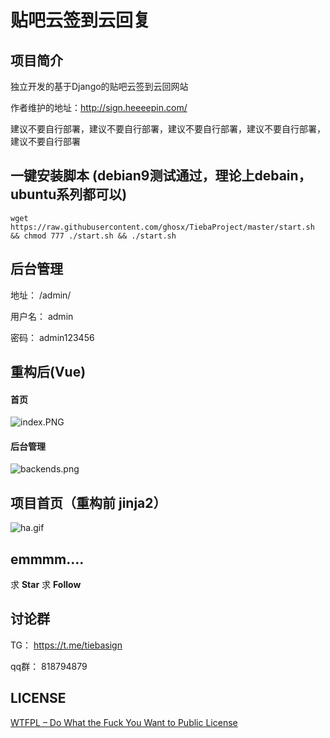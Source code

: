 # 贴吧云签到云回复

## 项目简介

独立开发的基于Django的贴吧云签到云回网站

作者维护的地址：http://sign.heeeepin.com/

建议不要自行部署，建议不要自行部署，建议不要自行部署，建议不要自行部署，建议不要自行部署

## 一键安装脚本 (debian9测试通过，理论上debain，ubuntu系列都可以)

`wget https://raw.githubusercontent.com/ghosx/TiebaProject/master/start.sh && chmod 777 ./start.sh && ./start.sh`

## 后台管理

地址： /admin/

用户名： admin

密码： admin123456


## 重构后(Vue)

#### 首页

![index.PNG](https://i.loli.net/2019/11/29/K6TlhREPIjQsp3A.png)

#### 后台管理

![backends.png](https://i.loli.net/2020/04/09/wKTQ5IyrDoZjUuC.png)


## 项目首页（重构前 jinja2）
![ha.gif](https://i.loli.net/2018/08/16/5b7556bb2ce4e.png)

## emmmm.... 

求 **Star** 求 **Follow**

## 讨论群

TG： https://t.me/tiebasign

qq群： 818794879

## LICENSE

[WTFPL – Do What the Fuck You Want to Public License](http://www.wtfpl.net/about/)
